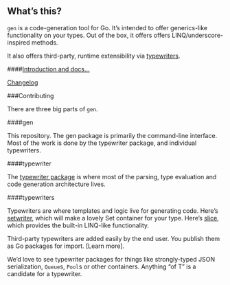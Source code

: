 ## What’s this?

`gen` is a code-generation tool for Go. It’s intended to offer generics-like functionality on your types. Out of the box, it offers offers LINQ/underscore-inspired methods.

It also offers third-party, runtime extensibility via [typewriters](https://github.com/clipperhouse/typewriter).

####[Introduction and docs…](http://clipperhouse.github.io/gen/)

[Changelog](https://github.com/clipperhouse/gen/blob/master/CHANGELOG.md)

###Contributing

There are three big parts of `gen`.

####gen

This repository. The gen package is primarily the command-line interface. Most of the work is done by the typewriter package, and individual typewriters.

####typewriter

The [typewriter package](https://github.com/clipperhouse/typewriter) is where most of the parsing, type evaluation and code generation architecture lives.

####typewriters

Typewriters are where templates and logic live for generating code. Here’s [setwriter](https://github.com/clipperhouse/setwriter), which will make a lovely Set container for your type. Here’s [slice](https://github.com/clipperhouse/slice), which provides the built-in LINQ-like functionality.

Third-party typewriters are added easily by the end user. You publish them as Go packages for import. [Learn more].

We’d love to see typewriter packages for things like strongly-typed JSON serialization, `Queue`s, `Pool`s or other containers. Anything “of T” is a candidate for a typewriter.